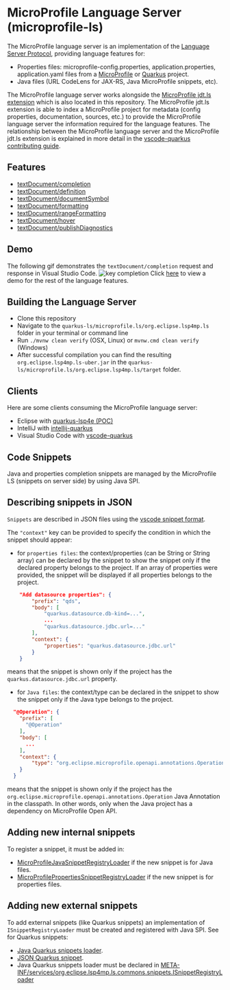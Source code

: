 MicroProfile Language Server (microprofile-ls)
===========================

The MicroProfile language server is an implementation of the 
[Language Server Protocol](https://github.com/Microsoft/language-server-protocol), providing
language features for: 

 * Properties files: microprofile-config.properties, application.properties, application.yaml files from a
[MicroProfile](https://microprofile.io/) or [Quarkus](https://quarkus.io/) project.
 * Java files (URL CodeLens for JAX-RS, Java MicroProfile snippets, etc).

The MicroProfile language server works alongside the [MicroProfile jdt.ls extension](https://github.com/redhat-developer/quarkus-ls/tree/master/microprofile.jdt)
which is also located in this repository. The MicroProfile jdt.ls extension is able to index
a MicroProfile project for metadata (config properties, documentation, sources, etc.) to provide the 
MicroProfile language server the information required for the language features.
The relationship between the MicroProfile language server and the MicroProfile jdt.ls extension is explained 
in more detail in the 
[vscode-quarkus contributing guide](https://github.com/redhat-developer/vscode-quarkus/blob/master/CONTRIBUTING.md).

Features
--------------

* [textDocument/completion](https://microsoft.github.io/language-server-protocol/specifications/specification-3-14/#textDocument_completion)
* [textDocument/definition](https://microsoft.github.io/language-server-protocol/specifications/specification-3-14#textDocument_definition)
* [textDocument/documentSymbol](https://microsoft.github.io/language-server-protocol/specifications/specification-3-14/#textDocument_documentSymbol)
* [textDocument/formatting](https://microsoft.github.io/language-server-protocol/specifications/specification-3-14/#textDocument_formatting)
* [textDocument/rangeFormatting](https://microsoft.github.io/language-server-protocol/specifications/specification-3-14/#textDocument_rangeFormatting)
* [textDocument/hover](https://microsoft.github.io/language-server-protocol/specifications/specification-3-14/#textDocument_hover)
* [textDocument/publishDiagnostics](https://microsoft.github.io/language-server-protocol/specifications/specification-3-14/#textDocument_publishDiagnostics)

Demo
--------------
The following gif demonstrates the `textDocument/completion` request and response in Visual Studio Code.
![key completion](./demos/textDocument_completion.gif)
Click [here](./demos/DEMO.md) to view a demo for the rest of the language features.

Building the Language Server
--------------
* Clone this repository
* Navigate to the `quarkus-ls/microprofile.ls/org.eclipse.lsp4mp.ls` folder in your terminal or command line
* Run `./mvnw clean verify` (OSX, Linux) or `mvnw.cmd clean verify` (Windows)
* After successful compilation you can find the resulting `org.eclipse.lsp4mp.ls-uber.jar` in the
`quarkus-ls/microprofile.ls/org.eclipse.lsp4mp.ls/target` folder.

Clients
-------

Here are some clients consuming the MicroProfile language server:

 * Eclipse with [quarkus-lsp4e (POC)](https://github.com/angelozerr/quarkus-lsp4e)
 * IntelliJ with [intellij-quarkus](https://github.com/jeffmaury/intellij-quarkus)
 * Visual Studio Code with [vscode-quarkus](https://github.com/redhat-developer/vscode-quarkus)
 
Code Snippets
-------

Java and properties completion snippets are managed by the MicroProfile LS (snippets on server side) by using Java SPI.

## Describing snippets in JSON

`Snippets` are described in JSON files using the [vscode snippet format](https://code.visualstudio.com/docs/editor/userdefinedsnippets#_create-your-own-snippets).

The `"context"` key can be provided to specify the condition in which the snippet should appear:

 * for `properties files`: the context/properties (can be String or String array) can be declared by the snippet to show the snippet only if the declared property belongs to the project. If an array of properties were provided, the snippet will be displayed if all properties belongs to the project.

```json
	"Add datasource properties": {
		"prefix": "qds",
		"body": [
			"quarkus.datasource.db-kind=...",
			...
			"quarkus.datasource.jdbc.url=..."
		],
		"context": {
			"properties": "quarkus.datasource.jdbc.url"
		}
	}
```
		
means that the snippet is shown only if the project has the `quarkus.datasource.jdbc.url` property.
    
 * for `Java files`: the context/type can be declared in the snippet to show the snippet only if the Java type belongs to the project.

```json
  "@Operation": {
    "prefix": [
      "@Operation"
    ],
    "body": [
      ...
    ],
    "context": {
    	"type": "org.eclipse.microprofile.openapi.annotations.Operation"
    }
  }
```

means that the snippet is shown only if the project has the `org.eclipse.microprofile.openapi.annotations.Operation` Java Annotation in the classpath. In other words, only when the Java project has a dependency on MicroProfile Open API.
 
## Adding new internal snippets

To register a snippet, it must be added in:

 * [MicroProfileJavaSnippetRegistryLoader](https://github.com/redhat-developer/quarkus-ls/blob/master/microprofile.ls/org.eclipse.lsp4mp.ls/src/main/java/com/redhat/microprofile/snippets/MicroProfileJavaSnippetRegistryLoader.java) if the new snippet is for Java files. 
 * [MicroProfilePropertiesSnippetRegistryLoader](https://github.com/redhat-developer/quarkus-ls/blob/master/microprofile.ls/org.eclipse.lsp4mp.ls/src/main/java/com/redhat/microprofile/snippets/MicroProfilePropertiesSnippetRegistryLoader.java) if the new snippet is for properties files.

## Adding new external snippets

To add external snippets (like Quarkus snippets) an implementation of `ISnippetRegistryLoader` must be created and registered with Java SPI. See for Quarkus snippets:

 * [Java Quarkus snippets loader](https://github.com/redhat-developer/quarkus-ls/tree/master/microprofile.ls/org.eclipse.lsp4mp.ls/src/main/java/com/redhat/quarkus/snippets).
 * [JSON Quarkus snippet](https://github.comredhat-developer/quarkus-ls/tree/master/microprofile.ls/org.eclipse.lsp4mp.ls/src/main/resources/com/redhat/quarkus/snippets).
 * Java Quarkus snippets loader must be declared in [META-INF/services/org.eclipse.lsp4mp.ls.commons.snippets.ISnippetRegistryLoader](https://github.com/redhat-developer/quarkus-ls/blob/master/microprofile.ls/org.eclipse.lsp4mp.ls/src/main/resources/META-INF/services/org.eclipse.lsp4mp.ls.commons.snippets.ISnippetRegistryLoader) 
